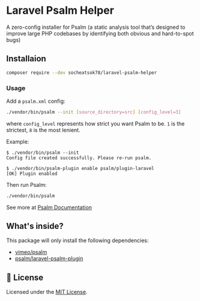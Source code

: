 # Laravel Psalm Helper

A zero-config installer for Psalm (a static analysis tool that’s designed to improve large PHP codebases by identifying both obvious and hard-to-spot bugs)

## Installaion
```bash
composer require --dev socheatsok78/laravel-psalm-helper
```

### Usage

Add a `psalm.xml` config:

```bash
./vendor/bin/psalm --init [source_directory=src] [config_level=3]
```

where `config_level` represents how strict you want Psalm to be. `1` is the strictest, `8` is the most lenient.

Example:
```console
$ ./vendor/bin/psalm --init
Config file created successfully. Please re-run psalm.

$ ./vendor/bin/psalm-plugin enable psalm/plugin-laravel
[OK] Plugin enabled
```

Then run Psalm:

```bash
./vendor/bin/psalm
```

See more at [Psalm Documentation](https://psalm.dev/docs/)

## What's inside?

This package will only install the following dependencies:
- [vimeo/psalm](https://github.com/vimeo/psalm)
- [psalm/laravel-psalm-plugin](https://github.com/psalm/laravel-psalm-plugin)

## :memo: License

Licensed under the [MIT License](./LICENSE).
